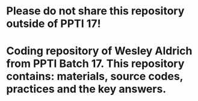 # Please do not share this repository outside of PPTI 17!

# Coding repository of Wesley Aldrich from PPTI Batch 17. This repository contains: materials, source codes, practices and the key answers.
